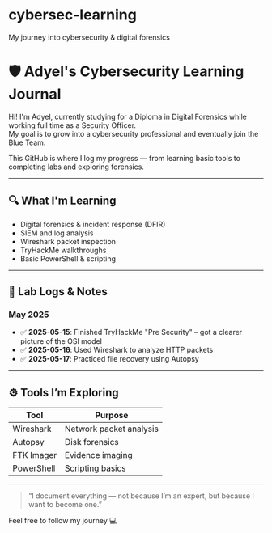 # cybersec-learning
My journey into cybersecurity &amp; digital forensics
# 🛡️ Adyel's Cybersecurity Learning Journal

Hi! I'm Adyel, currently studying for a Diploma in Digital Forensics while working full time as a Security Officer.  
My goal is to grow into a cybersecurity professional and eventually join the Blue Team.

This GitHub is where I log my progress — from learning basic tools to completing labs and exploring forensics.

---

## 🔍 What I'm Learning
- Digital forensics & incident response (DFIR)
- SIEM and log analysis
- Wireshark packet inspection
- TryHackMe walkthroughs
- Basic PowerShell & scripting

---

## 🧪 Lab Logs & Notes

### May 2025
- ✅ **2025-05-15**: Finished TryHackMe "Pre Security" – got a clearer picture of the OSI model
- ✅ **2025-05-16**: Used Wireshark to analyze HTTP packets
- ✅ **2025-05-17**: Practiced file recovery using Autopsy

---

## ⚙️ Tools I’m Exploring
| Tool         | Purpose                 |
|--------------|--------------------------|
| Wireshark    | Network packet analysis |
| Autopsy      | Disk forensics          |
| FTK Imager   | Evidence imaging        |
| PowerShell   | Scripting basics        |

---

> “I document everything — not because I’m an expert, but because I want to become one.”

Feel free to follow my journey 💻
